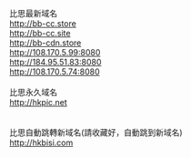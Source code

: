 比思最新域名<br>
http://bb-cc.store<br>
http://bb-cc.site<br>
http://bb-cdn.store<br>
http://108.170.5.99:8080<br>
http://184.95.51.83:8080<br>
http://108.170.5.74:8080<br>
<br>
比思永久域名<br>
http://hkpic.net<br>
<br>
<br>
比思自動跳轉新域名(請收藏好，自動跳到新域名)<br>
http://hkbisi.com<br>
